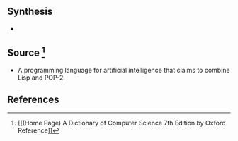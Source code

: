 ## Synthesis
- 
## Source [^1]
- A programming language for artificial intelligence that claims to combine Lisp and POP-2.
## References

[^1]: [[(Home Page) A Dictionary of Computer Science 7th Edition by Oxford Reference]]